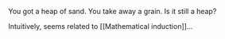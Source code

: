 You got a heap of sand. You take away a grain. Is it still a heap?

Intuitively, seems related to [[Mathematical induction]]...